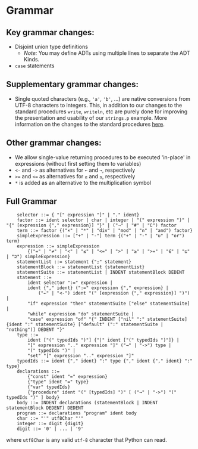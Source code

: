 # Grammar

## Key grammar changes:
* Disjoint union type definitions
  * _Note:_ You may define ADTs using multiple lines to separate the ADT Kinds.
* `case` statements

## Supplementary grammar changes:
* Single quoted characters (e.g., `'a'`, `'b'`, ...) are native conversions from UTF-8 characters to integers. This, in addition to our changes to the standard procedures `write`, `writeln`, etc are purely done for improving the presentation and usability of our `strings.p` example. More information on the changes to the standard procedures <a href="STANDARD_PROCEDURES.md">here</a>.

## Other grammar changes:
* We allow single-value returning procedures to be executed 'in-place' in expressions (without first setting them to variables)
* `<-` and `->` as alternatives for `←` and `→`, respectively
* `>=` and `<=` as alternatives for `≥` and `≤`, respectively
* `*` is added as an alternative to the multiplication symbol

## Full Grammar
```
    selector ::= { "[" expression "]" | "." ident}
    factor ::= ident selector | char | integer | "(" expression ")" | "{" [expression {"," expression}] "}" | ("¬" | "#" | "∁") factor
    term ::= factor {("×" | "*" | "div" | "mod" | "∩" | "and") factor}
    simpleExpression ::= ["+" | "-"] term {("+" | "-" | "∪" | "or") term}
    expression ::= simpleExpression
        {("=" | "≠" | "<" | "≤" | "<=" | ">" | "≥" | ">=" | "∈" | "⊆" | "⊇") simpleExpression}
    statementList ::= statement {";" statement}
    statementBlock ::= statementList {statementList}
    statementSuite ::= statementList | INDENT statementBlock DEDENT
    statement ::=
        ident selector ":=" expression |
        ident {"," ident} (":=" expression {"," expression} |
            ("←" | "<-") ident "(" [expression {"," expression}] ")") |
        "if" expression "then" statementSuite ["else" statementSuite] |
        "while" expression "do" statementSuite |
        "case" expression "of" "{" INDENT ["nil" ":" statementSuite] {ident ":" statementSuite} ["default" (":" statementSuite | "nothing")] DEDENT "}"
    type ::=
        ident ["(" typedIds ")"] {"|" ident ["(" typedIds ")"]} |
        "[" expression ".." expression "]" ("→" | "->") type |
        "(" typedIds ")" |
        "set" "[" expression ".." expression "]"
    typedIds ::= ident {"," ident} ":" type {"," ident {"," ident} ":" type}
    declarations ::= 
        {"const" ident "=" expression}
        {"type" ident "=" type}
        {"var" typedIds}
        {"procedure" ident "(" [typedIds] ")" [ ("→" | "->") "(" typedIds ")" ] body}
    body ::= INDENT declarations (statementBlock | INDENT statementBlock DEDENT) DEDENT
    program ::= declarations "program" ident body
    char ::= "'" utf8Char "'"
    integer ::= digit {digit}
    digit ::= '0' | ... | '9'
```

where `utf8Char` is any valid `utf-8` character that Python can read.
